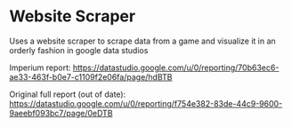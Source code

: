 # Website Scraper
Uses a website scraper to scrape data from a game and visualize it in an orderly fashion in google data studios

Imperium report: https://datastudio.google.com/u/0/reporting/70b63ec6-ae33-463f-b0e7-c1109f2e06fa/page/hdBTB

Original full report (out of date): https://datastudio.google.com/u/0/reporting/f754e382-83de-44c9-9600-9aeebf093bc7/page/0eDTB

